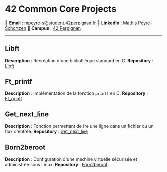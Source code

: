 # 42 Common Core Projects

📧 **Email** : [mpeyre-s@student.42perpignan.fr](mailto:mpeyre-s@student.42perpignan.fr)
🔗 **LinkedIn** : [Mathis Peyre-Schortzen](https://www.linkedin.com/in/mathis-peyre-schortzen/)
🏫 **Campus** : [42 Perpignan](https://42perpignan.fr)

---

## Libft
**Description** : Recréation d'une bibliothèque standard en C.
**Repository** : [Libft](https://github.com/mpeyre-s/42-libft)

## Ft_printf
**Description** : Implémentation de la fonction `printf` en C.
**Repository** : [Ft_printf](https://github.com/mpeyre-s/42-printf)

## Get_next_line
**Description** : Fonction permettant de lire une ligne dans un fichier ou un flux d'entrée.
**Repository** : [Get_next_line](https://github.com/mpeyre-s/42-get_next_line)

## Born2beroot
**Description** : Configuration d'une machine virtuelle sécurisée et administrée sous Linux.
**Repository** : [Born2beroot](https://github.com/mpeyre-s/42-born2beroot)
